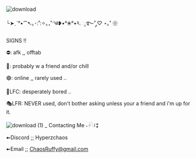 ![download](https://github.com/user-attachments/assets/ce7144d5-29be-456a-9c0e-afb99b2a20d8)

└➤ˏˋ°•⁀➷｡･:˚:✧｡₊˚ˑ༄ؘ❥•°❀°•༢.ೃ࿐˚ ༘♡ ⋆｡˚ ❀

SIGNS !!

⛔: afk ,, offtab

🌙: probably w a friend and/or chill

🟢: online ,, rarely used ..

💬LFC: desperately bored ..

🎭LFR: NEVER used, don't bother asking unless your a friend and i'm up for it.

![download (1)](https://github.com/user-attachments/assets/f4bfd938-a2b9-469f-8a6d-62def5c398b2)
_
Contacting Me ˖𓍯፤⁑

➼Discord ;; Hyperzchaos

➼Email ;; ChaosRuffy@gmail.com


